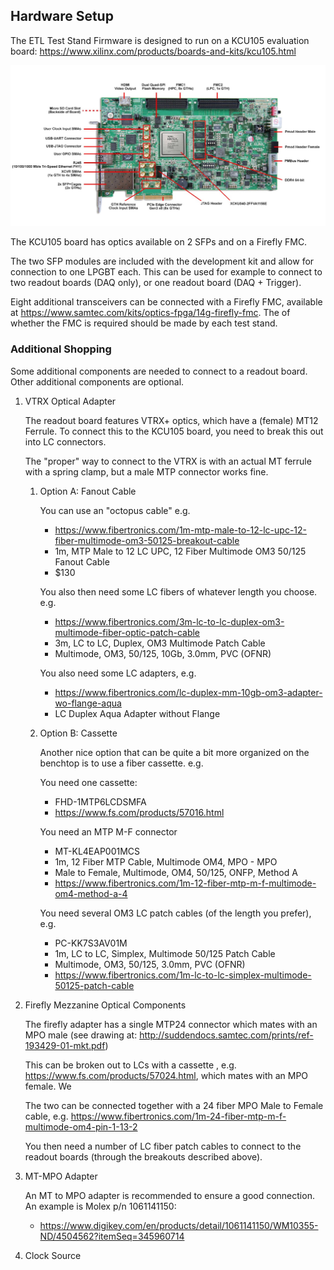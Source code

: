 ## Hardware Setup

The ETL Test Stand Firmware is designed to run on a KCU105 evaluation
board: <https://www.xilinx.com/products/boards-and-kits/kcu105.html>

![](images/kcu_105.png)

The KCU105 board has optics available on 2 SFPs and on a Firefly FMC.

The two SFP modules are included with the development kit and allow for
connection to one LPGBT each. This can be used for example to connect to
two readout boards (DAQ only), or one readout board (DAQ + Trigger).

Eight additional transceivers can be connected with a Firefly FMC,
available at <https://www.samtec.com/kits/optics-fpga/14g-firefly-fmc>.
The of whether the FMC is required should be made by each test stand.

### Additional Shopping

Some additional components are needed to connect to a readout board.
Other additional components are optional.

1.  VTRX Optical Adapter

    The readout board features VTRX+ optics, which have a (female) MT12
    Ferrule. To connect this to the KCU105 board, you need to break this
    out into LC connectors.

    The "proper" way to connect to the VTRX is with an actual MT ferrule
    with a spring clamp, but a male MTP connector works fine.

    1.  Option A: Fanout Cable

        You can use an "octopus cable" e.g.

        -   <https://www.fibertronics.com/1m-mtp-male-to-12-lc-upc-12-fiber-multimode-om3-50125-breakout-cable>
        -   1m, MTP Male to 12 LC UPC, 12 Fiber Multimode OM3 50/125
            Fanout Cable
        -   $130

        You also then need some LC fibers of whatever length you choose.
        e.g.

        -   <https://www.fibertronics.com/3m-lc-to-lc-duplex-om3-multimode-fiber-optic-patch-cable>
        -   3m, LC to LC, Duplex, OM3 Multimode Patch Cable
        -   Multimode, OM3, 50/125, 10Gb, 3.0mm, PVC (OFNR)

        You also need some LC adapters, e.g.

        -   <https://www.fibertronics.com/lc-duplex-mm-10gb-om3-adapter-wo-flange-aqua>
        -   LC Duplex Aqua Adapter without Flange

    2.  Option B: Cassette

        Another nice option that can be quite a bit more organized on
        the benchtop is to use a fiber cassette. e.g.

        You need one cassette:

        -   FHD-1MTP6LCDSMFA
        -   <https://www.fs.com/products/57016.html>

        You need an MTP M-F connector

        -   MT-KL4EAP001MCS
        -   1m, 12 Fiber MTP Cable, Multimode OM4, MPO - MPO
        -   Male to Female, Multimode, OM4, 50/125, ONFP, Method A
        -   <https://www.fibertronics.com/1m-12-fiber-mtp-m-f-multimode-om4-method-a-4>

        You need several OM3 LC patch cables (of the length you prefer),
        e.g.

        -   PC-KK7S3AV01M
        -   1m, LC to LC, Simplex, Multimode 50/125 Patch Cable
        -   Multimode, OM3, 50/125, 3.0mm, PVC (OFNR)
        -   <https://www.fibertronics.com/1m-lc-to-lc-simplex-multimode-50125-patch-cable>

2.  Firefly Mezzanine Optical Components

    The firefly adapter has a single MTP24 connector which mates with an
    MPO male (see drawing at:
    <http://suddendocs.samtec.com/prints/ref-193429-01-mkt.pdf>)

    This can be broken out to LCs with a cassette , e.g.
    <https://www.fs.com/products/57024.html>, which mates with an MPO
    female. We

    The two can be connected together with a 24 fiber MPO Male to Female
    cable, e.g.
    <https://www.fibertronics.com/1m-24-fiber-mtp-m-f-multimode-om4-pin-1-13-2>

    You then need a number of LC fiber patch cables to connect to the
    readout boards (through the breakouts described above).

3.  MT-MPO Adapter

    An MT to MPO adapter is recommended to ensure a good connection. An
    example is Molex p/n 1061141150:

    -   <https://www.digikey.com/en/products/detail/1061141150/WM10355-ND/4504562?itemSeq=345960714>

4.  Clock Source

